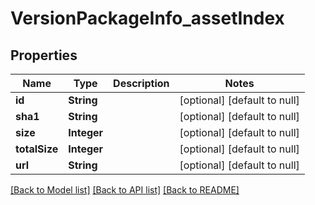 # VersionPackageInfo_assetIndex
## Properties

| Name | Type | Description | Notes |
|------------ | ------------- | ------------- | -------------|
| **id** | **String** |  | [optional] [default to null] |
| **sha1** | **String** |  | [optional] [default to null] |
| **size** | **Integer** |  | [optional] [default to null] |
| **totalSize** | **Integer** |  | [optional] [default to null] |
| **url** | **String** |  | [optional] [default to null] |

[[Back to Model list]](../README.md#documentation-for-models) [[Back to API list]](../README.md#documentation-for-api-endpoints) [[Back to README]](../README.md)


